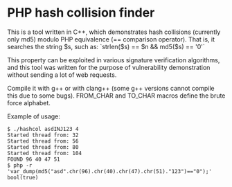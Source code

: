 # PHP hash collision finder

This is a tool written in C++, which demonstrates hash collisions (currently only md5) modulo PHP equivalence (== comparison operator). That is, it searches the string $s, such as:
`strlen($s) == $n && md5($s) == '0'`

This property can be exploited in various signature verification algorithms, and this tool was written for the purpose of vulnerability demonstration without sending a lot of web requests.

Compile it with g++ or with clang++ (some g++ versions cannot compile this due to some bugs). FROM_CHAR and TO_CHAR macros define the brute force alphabet.

Example of usage:
```
$ ./hashcol asdINJ123 4
Started thread from: 32
Started thread from: 56
Started thread from: 80
Started thread from: 104
FOUND 96 40 47 51 
$ php -r 'var_dump(md5("asd".chr(96).chr(40).chr(47).chr(51)."123")=="0");'
bool(true)
```

